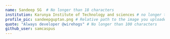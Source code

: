 ```yaml
---
name: Sandeep SG  # No longer than 18 characters
institution: Karunya Institute of Technology and sciences # no longer than 58 characters
profile_pic: sandeepguptan.png # Relative path to the image you uploaded
quote: "Always developer @wirehogs" # No longer than 100 characters
github_user: samcaspus
---
```

